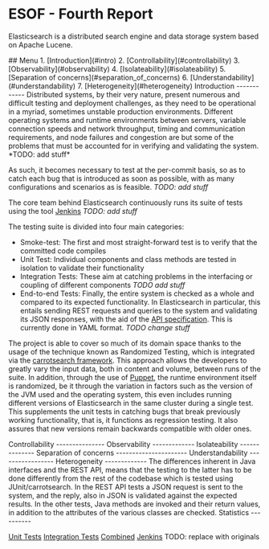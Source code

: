 ESOF - Fourth Report
====================
Elasticsearch is a distributed search engine and data storage system based on Apache Lucene.

<a name="index"/>
## Menu
1. [Introduction](#intro)
2. [Controllability](#controllability)
3. [Observability](#observability)
4. [Isolateability](#isolateability)
5. [Separation of concerns](#separation_of_concerns)
6. [Understandability](#understandability)
7. [Heterogeneity](#heterogeneity)

<a name="intro" />
Introduction
------------
Distributed systems, by their very nature, present numerous and difficult testing and deployment challenges, as they need to be operational in a myriad, sometimes unstable production environments. Different operating systems and runtime environments between servers, variable connection speeds and network throughput, timing and communication requirements, and node failures and congestion are but some of the problems that must be accounted for in verifying and validating the system. *TODO: add stuff*

As such, it becomes necessary to test at the per-commit basis, so as to catch each bug that is introduced as soon as possible, with as many configurations and scenarios as is feasible. *TODO: add stuff*

The core team behind Elasticsearch continuously runs its suite of tests using the tool [Jenkins](https://jenkins-ci.org/) *TODO: add stuff*

The testing suite is divided into four main categories:
  - Smoke-test: The first and most straight-forward test is to verify that the committed code compiles
  - Unit Test: Individual components and class methods are tested in isolation to validate their functionality
  - Integration Tests: These aim at catching problems in the interfacing or coupling of different components *TODO add stuff*
  - End-to-end Tests: Finally, the entire system is checked as a whole and compared to its expected functionality. In Elasticsearch in particular, this entails sending REST requests and queries to the system and validating its JSON responses, with the aid of the [API specification](https://github.com/F0lha/elasticsearch/tree/master/rest-api-spec). This is currently done in YAML format. *TODO change stuff* 

The project is able to cover so much of its domain space thanks to the usage of the technique known as Randomized Testing, which is integrated via the [carrotsearch framework](https://github.com/randomizedtesting/randomizedtesting). This approach allows the developers to greatly vary the input data, both in content and volume, between runs of the suite. In addition, through the use of [Puppet](https://puppetlabs.com/), the runtime environment itself is randomized, be it through the variation in factors such as the version of the JVM used and the operating system, this even includes running different versions of Elasticsearch in the same cluster during a single test. This supplements the unit tests in catching bugs that break previously working functionality, that is, it functions as regression testing. It also assures that new versions remain backwards compatible with older ones.

<a name="controllability" />
Controllability
---------------

<a name="observability" />
Observability
-------------

<a name="isolateability" />
Isolateability
--------------

<a name="separation_of_concerns" />
Separation of concerns
----------------------

<a name="understandability" />
Understandability
-----------------


<a name="heterogeneity" />
Heterogeneity
-------------
The differences inherent in Java interfaces and the REST API, means that the testing to the latter has to be done differently from the rest of the codebase which is tested using JUnit/carrotsearch. In the REST API tests a JSON request is sent to the system, and the reply, also in JSON is validated against the expected results. In the other tests, Java methods are invoked and their return values, in addition to the attributes of the various classes are checked.

<a name="statistics" />
Statistics
----------


[Unit Tests](http://people.apache.org/~rmuir/es-coverage/unit-tests/)
[Integration Tests](http://people.apache.org/~rmuir/es-coverage/integ-tests/)
[Combined](http://people.apache.org/~rmuir/es-coverage/combined/)
[Jenkins](http://build-us-00.elastic.co/)
TODO: replace with originals

